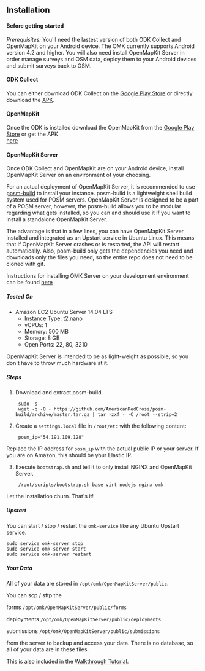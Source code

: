## Installation

#### Before getting started

_Prerequisites:_
You'll need the lastest version of both ODK Collect and OpenMapKit on your Android device. The OMK currently supports Android version 4.2 and higher.
You will also need install OpenMapKit Server in order manage surveys and OSM data, deploy them to your Android devices and submit surveys back to OSM.


#### ODK Collect

You can either download ODK Collect on the [Google Play Store](https://play.google.com/store/apps/details?id=org.odk.collect.android) or directly download the [APK](https://opendatakit.org/downloads/download-category/collect/).

#### OpenMapKit

Once the ODK is installed download the OpenMapKit from the [Google Play Store](https://play.google.com/store/apps/developer?id=OpenMapKit) or get the APK  
[here](https://github.com/AmericanRedCross/OpenMapKitAndroid/releases)

#### OpenMapKit Server
Once ODK Collect and OpenMapKit are on your Android device, install OpenMapKit Server on an environment of your choosing.


For an actual deployment of OpenMapKit Server, it is recommended to use
[posm-build](https://github.com/AmericanRedCross/posm-build) to install your
instance. posm-build is a lightweight shell build system used for POSM servers.
OpenMapKit Server is designed to be a part of a POSM server, however, the
posm-build allows you to be modular regarding what gets installed, so you can
and should use it if you want to install a standalone OpenMapKit Server.

The advantage is that in a few lines, you can have OpenMapKit Server installed
and integrated as an Upstart service in Ubuntu Linux. This means that if
OpenMapKit Server crashes or is restarted, the API will restart automatically.
Also, posm-build only gets the dependencies you need and downloads only the
files you need, so the entire repo does not need to be cloned with git.

Instructions for installing OMK Server on your development environment can be found [here](https://github.com/AmericanRedCross/OpenMapKitServer/blob/master/docs/development-installation.md)

##### Tested On

* Amazon EC2 Ubuntu Server 14.04 LTS
	- Instance Type: t2.nano
	- vCPUs: 1
	- Memory: 500 MB
	- Storage: 8 GB
	- Open Ports: 22, 80, 3210

OpenMapKit Server is intended to be as light-weight as possible, so you don't
have to throw much hardware at it.

##### Steps

1. Download and extract posm-build.

        sudo -s
        wget -q -O - https://github.com/AmericanRedCross/posm-build/archive/master.tar.gz | tar -zxf - -C /root --strip=2

2. Create a `settings.local` file in `/root/etc` with the following content:

        posm_ip="54.191.109.128"

 Replace the IP address for `posm_ip` with the actual public IP or your server. If you are on Amazon, this should be your Elastic IP.

3. Execute `bootstrap.sh` and tell it to only install NGINX and OpenMapKit Server.

        /root/scripts/bootstrap.sh base virt nodejs nginx omk


Let the installation churn. That's it!

##### Upstart

You can start / stop / restart the `omk-service` like any Ubuntu Upstart service.

    sudo service omk-server stop
    sudo service omk-server start
    sudo service omk-server restart

##### Your Data

All of your data are stored in `/opt/omk/OpenMapKitServer/public`.

You can scp / sftp the

forms `/opt/omk/OpenMapKitServer/public/forms`

deployments `/opt/omk/OpenMapKitServer/public/deployments`

submissions `/opt/omk/OpenMapKitServer/public/submissions`

from the server to backup and access your data. There is no database, so all of your data are in these files.

This is also included in the [Walkthrough Tutorial](http://openmapkit.com/docs_walkthrough.html).
